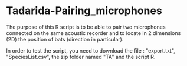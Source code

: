 # Tadarida-Pairing_microphones

The purpose of this R script is to be able to pair two microphones connected on the same acoustic recorder and to locate in 2 dimensions (2D) the position of bats (direction in particular).

In order to test the script, you need to download the file :
"export.txt",
"SpeciesList.csv",
the zip folder named "TA"
and the script R.
